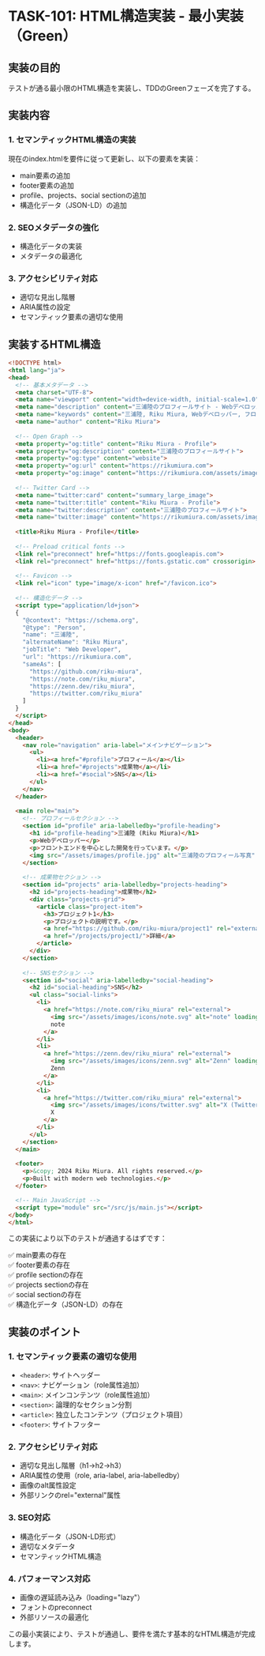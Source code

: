 # TASK-101: HTML構造実装 - 最小実装（Green）

## 実装の目的
テストが通る最小限のHTML構造を実装し、TDDのGreenフェーズを完了する。

## 実装内容

### 1. セマンティックHTML構造の実装
現在のindex.htmlを要件に従って更新し、以下の要素を実装：

- main要素の追加
- footer要素の追加  
- profile、projects、social sectionの追加
- 構造化データ（JSON-LD）の追加

### 2. SEOメタデータの強化
- 構造化データの実装
- メタデータの最適化

### 3. アクセシビリティ対応
- 適切な見出し階層
- ARIA属性の設定
- セマンティック要素の適切な使用

## 実装するHTML構造

```html
<!DOCTYPE html>
<html lang="ja">
<head>
  <!-- 基本メタデータ -->
  <meta charset="UTF-8">
  <meta name="viewport" content="width=device-width, initial-scale=1.0">
  <meta name="description" content="三浦陸のプロフィールサイト - Webデベロッパー">
  <meta name="keywords" content="三浦陸, Riku Miura, Webデベロッパー, フロントエンド, ポートフォリオ">
  <meta name="author" content="Riku Miura">
  
  <!-- Open Graph -->
  <meta property="og:title" content="Riku Miura - Profile">
  <meta property="og:description" content="三浦陸のプロフィールサイト">
  <meta property="og:type" content="website">
  <meta property="og:url" content="https://rikumiura.com">
  <meta property="og:image" content="https://rikumiura.com/assets/images/og-image.jpg">
  
  <!-- Twitter Card -->
  <meta name="twitter:card" content="summary_large_image">
  <meta name="twitter:title" content="Riku Miura - Profile">
  <meta name="twitter:description" content="三浦陸のプロフィールサイト">
  <meta name="twitter:image" content="https://rikumiura.com/assets/images/og-image.jpg">
  
  <title>Riku Miura - Profile</title>
  
  <!-- Preload critical fonts -->
  <link rel="preconnect" href="https://fonts.googleapis.com">
  <link rel="preconnect" href="https://fonts.gstatic.com" crossorigin>
  
  <!-- Favicon -->
  <link rel="icon" type="image/x-icon" href="/favicon.ico">
  
  <!-- 構造化データ -->
  <script type="application/ld+json">
  {
    "@context": "https://schema.org",
    "@type": "Person",
    "name": "三浦陸",
    "alternateName": "Riku Miura", 
    "jobTitle": "Web Developer",
    "url": "https://rikumiura.com",
    "sameAs": [
      "https://github.com/riku-miura",
      "https://note.com/riku_miura",
      "https://zenn.dev/riku_miura",
      "https://twitter.com/riku_miura"
    ]
  }
  </script>
</head>
<body>
  <header>
    <nav role="navigation" aria-label="メインナビゲーション">
      <ul>
        <li><a href="#profile">プロフィール</a></li>
        <li><a href="#projects">成果物</a></li>  
        <li><a href="#social">SNS</a></li>
      </ul>
    </nav>
  </header>
  
  <main role="main">
    <!-- プロフィールセクション -->
    <section id="profile" aria-labelledby="profile-heading">
      <h1 id="profile-heading">三浦陸 (Riku Miura)</h1>
      <p>Webデベロッパー</p>
      <p>フロントエンドを中心とした開発を行っています。</p>
      <img src="/assets/images/profile.jpg" alt="三浦陸のプロフィール写真" loading="lazy">
    </section>
    
    <!-- 成果物セクション -->
    <section id="projects" aria-labelledby="projects-heading">
      <h2 id="projects-heading">成果物</h2>
      <div class="projects-grid">
        <article class="project-item">
          <h3>プロジェクト1</h3>
          <p>プロジェクトの説明です。</p>
          <a href="https://github.com/riku-miura/project1" rel="external">GitHub</a>
          <a href="/projects/project1/">詳細</a>
        </article>
      </div>
    </section>
    
    <!-- SNSセクション -->
    <section id="social" aria-labelledby="social-heading">
      <h2 id="social-heading">SNS</h2>
      <ul class="social-links">
        <li>
          <a href="https://note.com/riku_miura" rel="external">
            <img src="/assets/images/icons/note.svg" alt="note" loading="lazy">
            note
          </a>
        </li>
        <li>
          <a href="https://zenn.dev/riku_miura" rel="external">
            <img src="/assets/images/icons/zenn.svg" alt="Zenn" loading="lazy">
            Zenn
          </a>
        </li>
        <li>
          <a href="https://twitter.com/riku_miura" rel="external">
            <img src="/assets/images/icons/twitter.svg" alt="X (Twitter)" loading="lazy">
            X
          </a>
        </li>
      </ul>
    </section>
  </main>
  
  <footer>
    <p>&copy; 2024 Riku Miura. All rights reserved.</p>
    <p>Built with modern web technologies.</p>
  </footer>

  <!-- Main JavaScript -->
  <script type="module" src="/src/js/main.js"></script>
</body>
</html>
```

この実装により以下のテストが通過するはずです：

✅ main要素の存在  
✅ footer要素の存在  
✅ profile sectionの存在  
✅ projects sectionの存在  
✅ social sectionの存在  
✅ 構造化データ（JSON-LD）の存在  

## 実装のポイント

### 1. セマンティック要素の適切な使用
- `<header>`: サイトヘッダー
- `<nav>`: ナビゲーション（role属性追加）
- `<main>`: メインコンテンツ（role属性追加）
- `<section>`: 論理的なセクション分割
- `<article>`: 独立したコンテンツ（プロジェクト項目）
- `<footer>`: サイトフッター

### 2. アクセシビリティ対応
- 適切な見出し階層（h1→h2→h3）
- ARIA属性の使用（role, aria-label, aria-labelledby）
- 画像のalt属性設定
- 外部リンクのrel="external"属性

### 3. SEO対応
- 構造化データ（JSON-LD形式）
- 適切なメタデータ
- セマンティックHTML構造

### 4. パフォーマンス対応
- 画像の遅延読み込み（loading="lazy"）
- フォントのpreconnect
- 外部リソースの最適化

この最小実装により、テストが通過し、要件を満たす基本的なHTML構造が完成します。